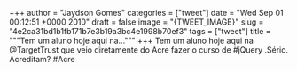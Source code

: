 
+++
author = "Jaydson Gomes"
categories = ["tweet"]
date = "Wed Sep 01 00:12:51 +0000 2010"
draft = false
image = "{TWEET_IMAGE}"
slug = "4e2ca31bd1b1fb171b7e3b19a3bc4e1998b70ef3"
tags = ["tweet"]
title = """Tem um aluno hoje aqui na..."""
+++
Tem um aluno hoje aqui na @TargetTrust que veio diretamente do Acre fazer o curso de #jQuery .Sério. Acreditam? #Acre
